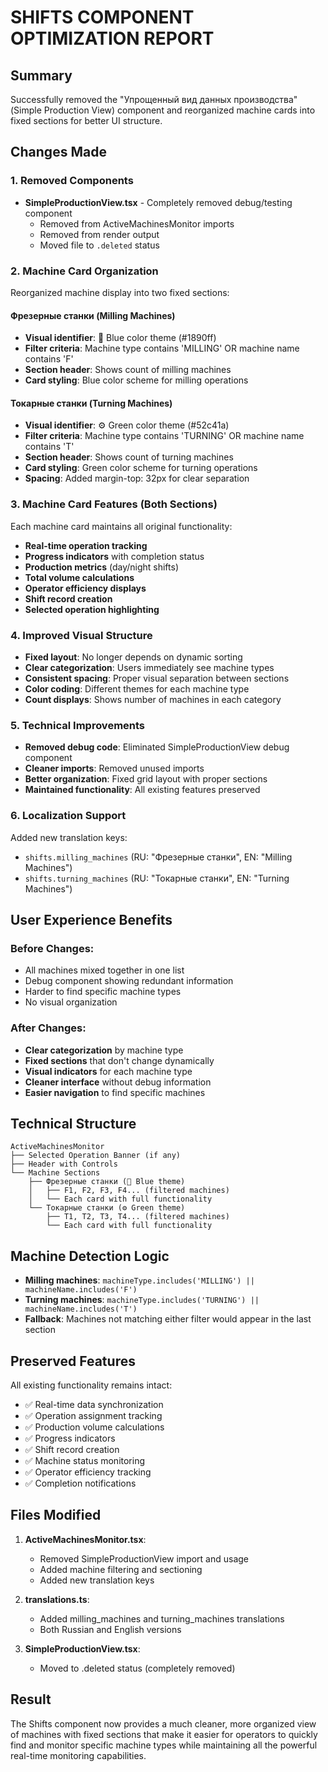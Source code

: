 # SHIFTS COMPONENT OPTIMIZATION REPORT

## Summary
Successfully removed the "Упрощенный вид данных производства" (Simple Production View) component and reorganized machine cards into fixed sections for better UI structure.

## Changes Made

### 1. Removed Components
- **SimpleProductionView.tsx** - Completely removed debug/testing component
  - Removed from ActiveMachinesMonitor imports
  - Removed from render output
  - Moved file to `.deleted` status

### 2. Machine Card Organization
Reorganized machine display into two fixed sections:

#### Фрезерные станки (Milling Machines)
- **Visual identifier**: 🔧 Blue color theme (#1890ff)
- **Filter criteria**: Machine type contains 'MILLING' OR machine name contains 'F'
- **Section header**: Shows count of milling machines
- **Card styling**: Blue color scheme for milling operations

#### Токарные станки (Turning Machines)  
- **Visual identifier**: ⚙️ Green color theme (#52c41a)
- **Filter criteria**: Machine type contains 'TURNING' OR machine name contains 'T'
- **Section header**: Shows count of turning machines
- **Card styling**: Green color scheme for turning operations
- **Spacing**: Added margin-top: 32px for clear separation

### 3. Machine Card Features (Both Sections)
Each machine card maintains all original functionality:
- **Real-time operation tracking**
- **Progress indicators** with completion status
- **Production metrics** (day/night shifts)
- **Total volume calculations**
- **Operator efficiency displays**
- **Shift record creation**
- **Selected operation highlighting**

### 4. Improved Visual Structure
- **Fixed layout**: No longer depends on dynamic sorting
- **Clear categorization**: Users immediately see machine types
- **Consistent spacing**: Proper visual separation between sections
- **Color coding**: Different themes for each machine type
- **Count displays**: Shows number of machines in each category

### 5. Technical Improvements
- **Removed debug code**: Eliminated SimpleProductionView debug component
- **Cleaner imports**: Removed unused imports
- **Better organization**: Fixed grid layout with proper sections
- **Maintained functionality**: All existing features preserved

### 6. Localization Support
Added new translation keys:
- `shifts.milling_machines` (RU: "Фрезерные станки", EN: "Milling Machines")
- `shifts.turning_machines` (RU: "Токарные станки", EN: "Turning Machines")

## User Experience Benefits

### Before Changes:
- All machines mixed together in one list
- Debug component showing redundant information
- Harder to find specific machine types
- No visual organization

### After Changes:
- **Clear categorization** by machine type
- **Fixed sections** that don't change dynamically
- **Visual indicators** for each machine type
- **Cleaner interface** without debug information
- **Easier navigation** to find specific machines

## Technical Structure

```
ActiveMachinesMonitor
├── Selected Operation Banner (if any)
├── Header with Controls
└── Machine Sections
    ├── Фрезерные станки (🔧 Blue theme)
    │   ├── F1, F2, F3, F4... (filtered machines)
    │   └── Each card with full functionality
    └── Токарные станки (⚙️ Green theme)
        ├── T1, T2, T3, T4... (filtered machines)
        └── Each card with full functionality
```

## Machine Detection Logic
- **Milling machines**: `machineType.includes('MILLING') || machineName.includes('F')`
- **Turning machines**: `machineType.includes('TURNING') || machineName.includes('T')`
- **Fallback**: Machines not matching either filter would appear in the last section

## Preserved Features
All existing functionality remains intact:
- ✅ Real-time data synchronization
- ✅ Operation assignment tracking
- ✅ Production volume calculations
- ✅ Progress indicators
- ✅ Shift record creation
- ✅ Machine status monitoring
- ✅ Operator efficiency tracking
- ✅ Completion notifications

## Files Modified
1. **ActiveMachinesMonitor.tsx**:
   - Removed SimpleProductionView import and usage
   - Added machine filtering and sectioning
   - Added new translation keys

2. **translations.ts**:
   - Added milling_machines and turning_machines translations
   - Both Russian and English versions

3. **SimpleProductionView.tsx**:
   - Moved to .deleted status (completely removed)

## Result
The Shifts component now provides a much cleaner, more organized view of machines with fixed sections that make it easier for operators to quickly find and monitor specific machine types while maintaining all the powerful real-time monitoring capabilities.
